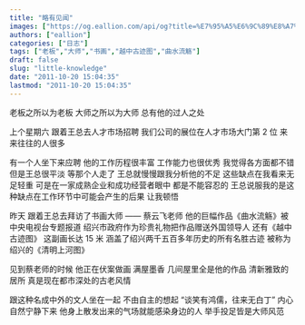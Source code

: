 ```yaml
---
title: "略有见闻"
images: ["https://og.eallion.com/api/og?title=%E7%95%A5%E6%9C%89%E8%A7%81%E9%97%BB"]
authors: ["eallion"]
categories: ["日志"]
tags: ["老板","大师","书画","越中古迹图","曲水流觞"]
draft: false
slug: "little-knowledge"
date: "2011-10-20 15:04:35"
lastmod: "2011-10-20 15:04:35"
---
```


老板之所以为老板
大师之所以为大师
总有他的过人之处

上个星期六
跟着王总去人才市场招聘
我们公司的展位在人才市场大门第 2 位
来来往往的人很多

有一个人坐下来应聘
他的工作历程很丰富
工作能力也很优秀
我觉得各方面都不错
但是王总很平淡
等那个人走了
王总就慢慢跟我分析他的不足
这些缺点在我看来无足轻重
可是在一家成熟企业和成功经营者眼中
都是不能容忍的
王总说服我的是这种缺点在工作环节中可能会产生的后果
让我顿悟

昨天
跟着王总去拜访了书画大师 —— 蔡云飞老师
他的巨幅作品《曲水流觞》被中央电视台专题报道
绍兴市政府作为珍贵礼物把作品赠送外国领导人
还有《越中古迹图》
这副画长达 15 米
涵盖了绍兴两千五百多年历史的所有名胜古迹
被称为绍兴的《清明上河图》

见到蔡老师的时候
他正在伏案做画
满屋墨香
几间屋里全是他的作品
清新雅致的居所
真是现在都市深处的古老风情

跟这种名成中外的文人坐在一起
不由自主的想起 “谈笑有鸿儒，往来无白丁”
内心自然宁静下来
他身上散发出来的气场就能感染身边的人
举手投足皆是大师风范

